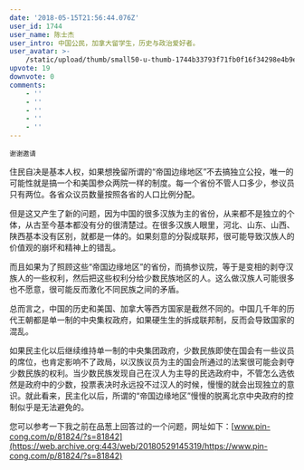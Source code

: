 ```yaml
---
date: '2018-05-15T21:56:44.076Z'
user_id: 1744
user_name: 陈士杰
user_intro: 中国公民，加拿大留学生，历史与政治爱好者。
user_avatar: >-
    /static/upload/thumb/small50-u-thumb-1744b33793f71fb0f16f34298e4b9ea5b3029c60d1bc.png
upvote: 19
downvote: 0
comments:
    - ''
    - ''
    - ''
    - ''
    - ''
---
```


<sub>谢谢邀请</sub>

住民自决是基本人权，如果想挽留所谓的“帝国边缘地区”不去搞独立公投，唯一的可能性就是搞一个和美国参众两院一样的制度。每一个省份不管人口多少，参议员只有两位。各省众议员数量按照各省的人口比例分配。

但是这又产生了新的问题，因为中国的很多汉族为主的省份，从来都不是独立的个体，从古至今基本都没有分的很清楚过。在很多汉族人眼里，河北、山东、山西、陕西基本没有区别，就都是一体的。如果刻意的分裂成联邦，很可能导致汉族人的价值观的崩坏和精神上的错乱。

而且如果为了照顾这些“帝国边缘地区”的省份，而搞参议院，等于是变相的剥夺汉族人的一些权利，然后把这些权利分给少数民族地区的人。这么做汉族人可能很多也不愿意，很可能反而激化不同民族之间的矛盾。

总而言之，中国的历史和美国、加拿大等西方国家是截然不同的。中国几千年的历代王朝都是单一制的中央集权政府，如果硬生生的拆成联邦制，反而会导致国家的混乱。

如果民主化以后继续维持单一制的中央集团政府，少数民族即使在国会有一些议员的席位，也肯定影响不了政局，以汉族议员为主的国会所通过的法案很可能会剥夺少数民族的权利。当少数民族发现自己在汉人为主导的民选政府中，不管怎么选依然是政府中的少数，投票表决时永远投不过汉人的时候，慢慢的就会出现独立的意识。就此看来，民主化以后，所谓的“帝国边缘地区”慢慢的脱离北京中央政府的控制似乎是无法避免的。

您可以参考一下我之前在品葱上回答过的一个问题，网址如下：[www.pin-cong.com/p/81824/?s=81842](https://web.archive.org:443/web/20180529145319/https://www.pin-cong.com/p/81824/?s=81842)
